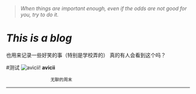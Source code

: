 > *When things are important enough, even if the odds are not good for you, try to do it.*

# *This is a blog*
也用来记录一些好笑的事（特别是学校弄的）
真的有人会看到这个吗？

#测试
![avicii!](https://cdn.dribbble.com/users/1235878/screenshots/4534497/avicii.gif)
**avicii**

                     无聊的周末
-----
